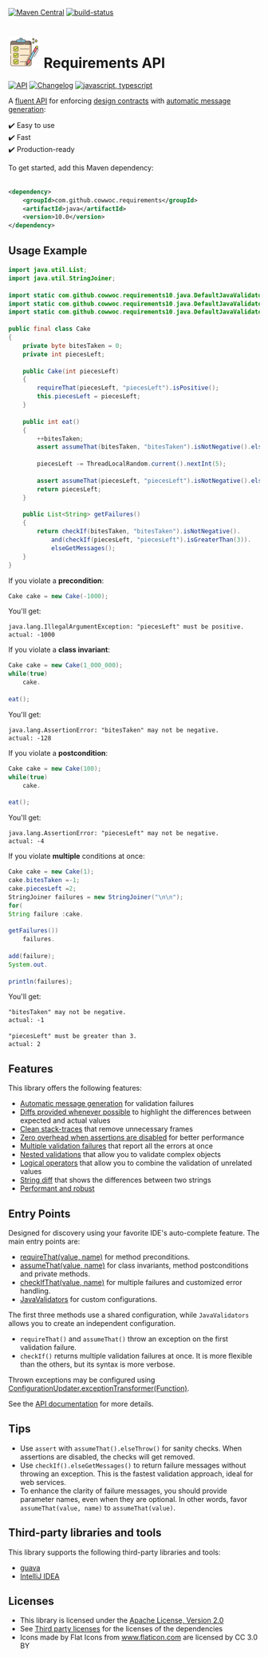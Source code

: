 [![Maven Central](https://maven-badges.herokuapp.com/maven-central/com.github.cowwoc.requirements/java/badge.svg)](https://search.maven.org/search?q=g:com.github.cowwoc.requirements)
[![build-status](../../workflows/Build/badge.svg)](../../actions?query=workflow%3ABuild)

# <img src="docs/checklist.svg" width=64 height=64 alt="checklist"> Requirements API

[![API](https://img.shields.io/badge/api_docs-5B45D5.svg)](https://cowwoc.github.io/requirements.java/10.0/docs/api/)
[![Changelog](https://img.shields.io/badge/changelog-A345D5.svg)](docs/Changelog.md)
[![javascript, typescript](https://img.shields.io/badge/other%20languages-javascript,%20typescript-457FD5.svg)](../../../requirements.js)

A [fluent API](https://en.m.wikipedia.org/docs/Fluent_interface) for enforcing
[design contracts](https://en.wikipedia.org/docs/Design_by_contract) with
[automatic message generation](docs/Features.md#automatic-message-generation):

✔️ Easy to use  
✔️ Fast  
✔️ Production-ready

To get started, add this Maven dependency:

```xml

<dependency>
	<groupId>com.github.cowwoc.requirements</groupId>
	<artifactId>java</artifactId>
	<version>10.0</version>
</dependency>
```

## Usage Example

```java
import java.util.List;
import java.util.StringJoiner;

import static com.github.cowwoc.requirements10.java.DefaultJavaValidators.assumeThat;
import static com.github.cowwoc.requirements10.java.DefaultJavaValidators.checkIf;
import static com.github.cowwoc.requirements10.java.DefaultJavaValidators.requireThat;

public final class Cake
{
	private byte bitesTaken = 0;
	private int piecesLeft;

	public Cake(int piecesLeft)
	{
		requireThat(piecesLeft, "piecesLeft").isPositive();
		this.piecesLeft = piecesLeft;
	}

	public int eat()
	{
		++bitesTaken;
		assert assumeThat(bitesTaken, "bitesTaken").isNotNegative().elseThrow();

		piecesLeft -= ThreadLocalRandom.current().nextInt(5);

		assert assumeThat(piecesLeft, "piecesLeft").isNotNegative().elseThrow();
		return piecesLeft;
	}

	public List<String> getFailures()
	{
		return checkIf(bitesTaken, "bitesTaken").isNotNegative().
			and(checkIf(piecesLeft, "piecesLeft").isGreaterThan(3)).
			elseGetMessages();
	}
}
```

If you violate a **precondition**:

```java
Cake cake = new Cake(-1000);
```

You'll get:

```
java.lang.IllegalArgumentException: "piecesLeft" must be positive.
actual: -1000
```

If you violate a **class invariant**:

```java
Cake cake = new Cake(1_000_000);
while(true)
	cake.

eat();
```

You'll get:

```
java.lang.AssertionError: "bitesTaken" may not be negative.
actual: -128
```

If you violate a **postcondition**:

```java
Cake cake = new Cake(100);
while(true)
	cake.

eat();
```

You'll get:

```
java.lang.AssertionError: "piecesLeft" may not be negative.
actual: -4
```

If you violate **multiple** conditions at once:

```java
Cake cake = new Cake(1);
cake.bitesTaken =-1;
cake.piecesLeft =2;
StringJoiner failures = new StringJoiner("\n\n");
for(
String failure :cake.

getFailures())
	failures.

add(failure);
System.out.

println(failures);
```

You'll get:

```
"bitesTaken" may not be negative.
actual: -1

"piecesLeft" must be greater than 3.
actual: 2
```

## Features

This library offers the following features:

* [Automatic message generation](docs/Features.md#automatic-message-generation) for validation failures
* [Diffs provided whenever possible](docs/Features.md#diffs-provided-whenever-possible) to highlight the
  differences between expected and actual values
* [Clean stack-traces](docs/Features.md#clean-stack-traces) that remove unnecessary frames
* [Zero overhead when assertions are disabled](docs/Features.md#assertion-support) for better performance
* [Multiple validation failures](docs/Features.md#multiple-validation-failures) that report all the errors at
  once
* [Nested validations](docs/Features.md#nested-validations) that allow you to validate complex objects
* [Logical operators](docs/Features.md#logical-operators) that allow you to combine the validation of
  unrelated values
* [String diff](docs/Features.md#string-diff) that shows the differences between two strings
* [Performant and robust](docs/Performance.md)

## Entry Points

Designed for discovery using your favorite IDE's auto-complete feature.
The main entry points are:

* [requireThat(value, name)](https://cowwoc.github.io/requirements.java/10.0/docs/api/com.github.cowwoc.requirements.java/com/github/cowwoc/requirements10/java/DefaultJavaValidators.html#requireThat(T,java.lang.String))
  for method preconditions.
* [assumeThat(value, name)](https://cowwoc.github.io/requirements.java/10.0/docs/api/com.github.cowwoc.requirements.java/com/github/cowwoc/requirements10/java/DefaultJavaValidators.html#assumeThat(T,java.lang.String))
  for class invariants, method postconditions and private methods.
* [checkIfThat(value, name)](https://cowwoc.github.io/requirements.java/10.0/docs/api/com.github.cowwoc.requirements.java/com/github/cowwoc/requirements10/java/DefaultJavaValidators.html#checkIf(T,java.lang.String))
  for multiple failures and customized error handling.
* [JavaValidators](https://cowwoc.github.io/requirements.java/10.0/docs/api/com.github.cowwoc.requirements.java/com/github/cowwoc/requirements10/java/JavaValidators.html)
  for custom configurations.

The first three methods use a shared configuration, while `JavaValidators` allows you to create an independent
configuration.

* `requireThat()` and `assumeThat()` throw an exception on the first validation failure.
* `checkIf()` returns multiple validation failures at once. It is more flexible than the others, but its
  syntax
  is more verbose.

Thrown exceptions may be configured
using [ConfigurationUpdater.exceptionTransformer(Function)](https://cowwoc.github.io/requirements.java/10.0/docs/api/com.github.cowwoc.requirements.java/com/github/cowwoc/requirements10/java/ConfigurationUpdater.html#exceptionTransformer(java.util.function.Function)).

See the [API documentation](https://cowwoc.github.io/requirements.java/10.0/docs/api/) for more details.

## Tips

* Use `assert` with `assumeThat().elseThrow()` for sanity checks. When assertions are disabled, the checks
  will get removed.
* Use `checkIf().elseGetMessages()` to return failure messages without throwing an exception.
  This is the fastest validation approach, ideal for web services.
* To enhance the clarity of failure messages, you should provide parameter names, even when they are optional.
  In other words, favor `assumeThat(value, name)` to `assumeThat(value)`.

## Third-party libraries and tools

This library supports the following third-party libraries and tools:

* [guava](docs/Supported_Libraries.md)
* [IntelliJ IDEA](docs/Supported_Tools.md)

## Licenses

* This library is licensed under the [Apache License, Version 2.0](LICENSE)
* See [Third party licenses](LICENSE-3RD-PARTY.md) for the licenses of the dependencies
* Icons made by Flat Icons from www.flaticon.com are licensed by CC 3.0 BY
